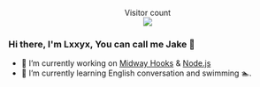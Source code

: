 <p align="center"> 
  Visitor count<br>
  <img src="https://profile-counter.glitch.me/lxxyx/count.svg" />
</p>

### Hi there, I'm Lxxyx, You can call me Jake 👋

- 🔭 I’m currently working on [Midway Hooks](https://github.com/midwayjs/hooks) & [Node.js](https://github.com/nodejs/node)
- 🌱 I’m currently learning English conversation and swimming 🏊‍.
